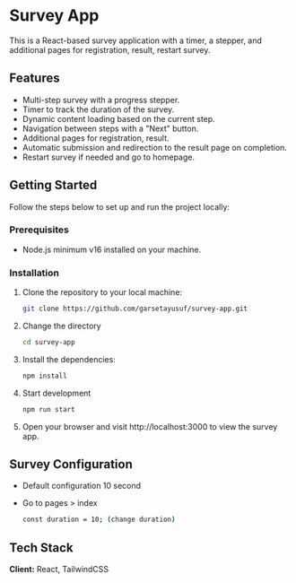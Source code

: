 # Survey App

This is a React-based survey application with a timer, a stepper, and additional pages for registration, result, restart survey.

## Features

- Multi-step survey with a progress stepper.
- Timer to track the duration of the survey.
- Dynamic content loading based on the current step.
- Navigation between steps with a "Next" button.
- Additional pages for registration, result.
- Automatic submission and redirection to the result page on completion.
- Restart survey if needed and go to homepage.

## Getting Started

Follow the steps below to set up and run the project locally:

### Prerequisites

- Node.js minimum v16 installed on your machine.

### Installation

1. Clone the repository to your local machine:

   ```bash
   git clone https://github.com/garsetayusuf/survey-app.git

   ```

2. Change the directory

   ```bash
   cd survey-app

   ```

3. Install the dependencies:

   ```bash
   npm install

   ```

4. Start development

   ```bash
   npm run start

   ```

5. Open your browser and visit http://localhost:3000 to view the survey app.

## Survey Configuration

- Default configuration 10 second
- Go to pages > index

  ```bash
  const duration = 10; (change duration)
  ```

## Tech Stack

**Client:** React, TailwindCSS
